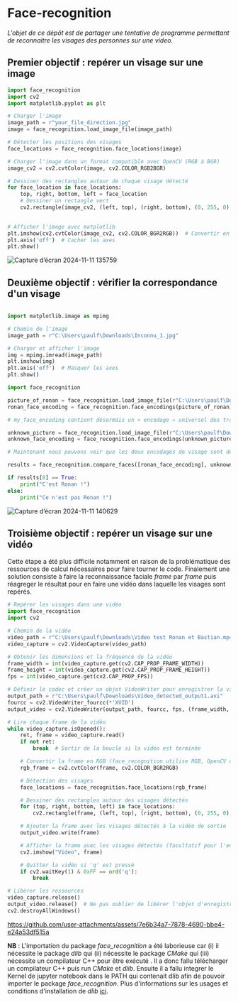 # Face-recognition

*L'objet de ce dépôt est de partager une tentative de programme permettant de reconnaitre les visages des personnes sur une video.*

## Premier objectif : repérer un visage sur une image

``` python
import face_recognition
import cv2
import matplotlib.pyplot as plt

# Charger l'image
image_path = r"your_file_direction.jpg"
image = face_recognition.load_image_file(image_path)

# Détecter les positions des visages
face_locations = face_recognition.face_locations(image)

# Charger l'image dans un format compatible avec OpenCV (RGB à BGR)
image_cv2 = cv2.cvtColor(image, cv2.COLOR_RGB2BGR)

# Dessiner des rectangles autour de chaque visage détecté
for face_location in face_locations:
    top, right, bottom, left = face_location
    # Dessiner un rectangle vert
    cv2.rectangle(image_cv2, (left, top), (right, bottom), (0, 255, 0), 2)
    

# Afficher l'image avec matplotlib
plt.imshow(cv2.cvtColor(image_cv2, cv2.COLOR_BGR2RGB))  # Convertir en RGB pour l'affichage correct
plt.axis('off')  # Cacher les axes
plt.show()
```

![Capture d’écran 2024-11-11 135759](https://github.com/user-attachments/assets/b2554c18-52fd-45a2-9f90-68a38ce811dd)

## Deuxième objectif : vérifier la correspondance d'un visage

``` python

import matplotlib.image as mpimg

# Chemin de l'image
image_path = r"C:\Users\paulf\Downloads\Inconnu_1.jpg"

# Charger et afficher l'image
img = mpimg.imread(image_path)
plt.imshow(img)
plt.axis('off')  # Masquer les axes
plt.show()

import face_recognition

picture_of_ronan = face_recognition.load_image_file(r"C:\Users\paulf\Downloads\Face-recognition\Ronan.jpg")
ronan_face_encoding = face_recognition.face_encodings(picture_of_ronan)[0]

# my_face_encoding contient désormais un « encodage » universel des traits du visage qui peut être comparé à n'importe quelle autre photo de visage !

unknown_picture = face_recognition.load_image_file(r"C:\Users\paulf\Downloads\Face-recognition\Inconnu_1.jpg") 
unknown_face_encoding = face_recognition.face_encodings(unknown_picture)[0]

# Maintenant nous pouvons voir que les deux encodages de visage sont de la même personne avec `compare_faces` !

results = face_recognition.compare_faces([ronan_face_encoding], unknown_face_encoding)

if results[0] == True:
    print("C'est Ronan !")
else:
    print("Ce n'est pas Ronan !")
```

![Capture d’écran 2024-11-11 140629](https://github.com/user-attachments/assets/20ee3eb1-862b-419e-ae8e-f54cc8c0983e)


## Troisième objectif : repérer un visage sur une vidéo

Cette étape a été plus difficile notamment en raison de la problématique des ressources de calcul nécessaires pour faire tourner le code. Finalement une solution consiste à faire la reconnaissance faciale _frame_ par _frame_ puis réagreger le résultat pour en faire une vidéo dans laquelle les visages sont repérés. 

``` python
# Repérer les visages dans une vidéo
import face_recognition
import cv2

# Chemin de la vidéo
video_path = r"C:\Users\paulf\Downloads\Video test Ronan et Bastian.mp4"
video_capture = cv2.VideoCapture(video_path)

# Obtenir les dimensions et la fréquence de la vidéo
frame_width = int(video_capture.get(cv2.CAP_PROP_FRAME_WIDTH))
frame_height = int(video_capture.get(cv2.CAP_PROP_FRAME_HEIGHT))
fps = int(video_capture.get(cv2.CAP_PROP_FPS))

# Définir le codec et créer un objet VideoWriter pour enregistrer la vidéo de sortie
output_path = r"C:\Users\paulf\Downloads\Video_detected_output1.avi"
fourcc = cv2.VideoWriter_fourcc(*'XVID')
output_video = cv2.VideoWriter(output_path, fourcc, fps, (frame_width, frame_height))

# Lire chaque frame de la vidéo
while video_capture.isOpened():
    ret, frame = video_capture.read()
    if not ret:
        break  # Sortir de la boucle si la vidéo est terminée

    # Convertir la frame en RGB (face_recognition utilise RGB, OpenCV utilise BGR)
    rgb_frame = cv2.cvtColor(frame, cv2.COLOR_BGR2RGB)

    # Détection des visages
    face_locations = face_recognition.face_locations(rgb_frame)

    # Dessiner des rectangles autour des visages détectés
    for (top, right, bottom, left) in face_locations:
        cv2.rectangle(frame, (left, top), (right, bottom), (0, 255, 0), 2)

    # Ajouter la frame avec les visages détectés à la vidéo de sortie
    output_video.write(frame)

    # Afficher la frame avec les visages détectés (facultatif pour l'enregistrement)
    cv2.imshow("Video", frame)

    # Quitter la vidéo si 'q' est pressé
    if cv2.waitKey(1) & 0xFF == ord('q'):
        break

# Libérer les ressources
video_capture.release()
output_video.release()  # Ne pas oublier de libérer l'objet d'enregistrement vidéo
cv2.destroyAllWindows()
```


https://github.com/user-attachments/assets/7e6b34a7-7878-4690-bbe4-e24a53df515a


   
**NB** : L'importation du package *face_recognition* a été laborieuse car (i) il nécessite le package *dlib* qui (ii) nécessite le package *CMake* qui (iii) nécessite un compilateur C++ pour être exécuté .
Il a donc fallu télécharger un compilateur C++ puis run _CMake_ et _dlib_. Ensuite il a fallu integrer le Kernel de jupyter notebook dans le PATH qui contenait dlib afin de pouvoir importer le package *face_recognition*.
Plus d'informations sur les usages et conditions d'installation de _dlib_ [ici](http://dlib.net/). 
